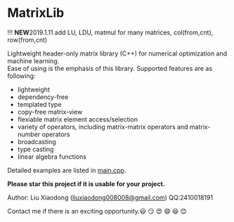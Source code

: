 # MatrixLib

!!! **NEW**2019.1.11 add LU, LDU, matmul for many matrices, col(from,cnt), row(from,cnt)

Lightweight header-only matrix library (C++) for numerical optimization and machine learning.   
Ease of using is the emphasis of this library. Supported features are as following:
* lightweight
* dependency-free
* templated type
* copy-free matrix-view
* flexiable matrix element access/selection
* variety of operators, including matrix-matrix operators and matrix-number operators
* broadcasting
* type casting
* linear algebra functions

Detailed examples are listed in [main.cpp](https://github.com/liuxiaodong008008/Matrix/blob/master/main.cpp).

**Please star this project if it is usable for your project.** 

Author: Liu Xiaodong (liuxiaodong008008@gmail.com) QQ:2410018191

Contact me if there is an exciting opportunity.😃 😏 😍 😄 😆 😊

